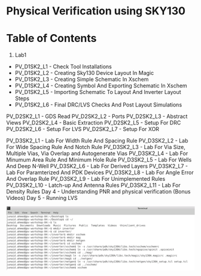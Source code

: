 # Physical Verification using SKY130
# Table of Contents

1. Lab1 
  - PV_D1SK2_L1 - Check Tool Installations
  - PV_D1SK2_L2 - Creating Sky130 Device Layout In Magic
  - PV_D1SK2_L3 - Creating Simple Schematic In Xschem
  - PV_D1SK2_L4 - Creating Symbol And Exporting Schematic In Xschem
  - PV_D1SK2_L5 - Importing Schematic To Layout And Inverter Layout Steps
  - PV_D1SK2_L6 - Final DRC/LVS Checks And Post Layout Simulations


PV_D2SK2_L1 - GDS Read
PV_D2SK2_L2 - Ports
PV_D2SK2_L3 - Abstract Views
PV_D2SK2_L4 - Basic Extraction
PV_D2SK2_L5 - Setup For DRC
PV_D2SK2_L6 - Setup For LVS
PV_D2SK2_L7 - Setup For XOR


PV_D3SK2_L1 - Lab For Width Rule And Spacing Rule
PV_D3SK2_L2 - Lab For Wide Spacing Rule And Notch Rule
PV_D3SK2_L3 - Lab For Via Size, Multiple Vias, Via Overlap and Autogenerate Vias
PV_D3SK2_L4 - Lab For Minumum Area Rule And Minimum Hole Rule
PV_D3SK2_L5 - Lab For Wells And Deep N-Well
PV_D3SK2_L6 - Lab For Derived Layers
PV_D3SK2_L7 - Lab For Paramterized And PDK Devices
PV_D3SK2_L8 - Lab For Angle Error And Overlap Rule
PV_D3SK2_L9 - Lab For Unimplemented Rules
PV_D3SK2_L10 - Latch-up And Antenna Rules
PV_D3SK2_L11 - Lab For Density Rules
Day 4 - Understanding PNR and physical verification (Bonus Videos)
Day 5 - Running LVS

![This is an image](lab1/1.PNG)
